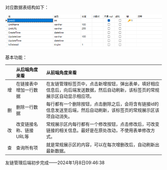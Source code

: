 对应数据表结构如下：

![](友链管理标签页/image-20240107160927646.png)

基本功能：


|      | 从后端角度来看          | 从前端角度来看                                               |
| :--- | :---------------------- | :----------------------------------------------------------- |
| 增   | 在链接表中增加一行数据  | 在友链管理标签页中，点击新增按钮，弹出表单，填好相应信息后，向后端发送数据，然后自动刷新，该标签页的常规展示区自动显示相应项。 |
| 删   | 删除一行数据            | 每行都有一个删除按钮，点击删除之后，会将含有链接id的信息发送至后端，然后自动刷新，该标签页的常规展示区该项自动消失。 |
| 改   | 改变链接名称、链接URL等 | 常规展示区内每行都有一个修改按钮，点击修改后，可改变链接的相关信息。最好是在原处改动，不使用表单修改方式。 |
| 查   | 查询所有项              | 就是常规展示区的内容，可以在每次增删改后，自动刷新出最新数据。 |

友链管理后端初步完成——2024年1月8日09:46:38

